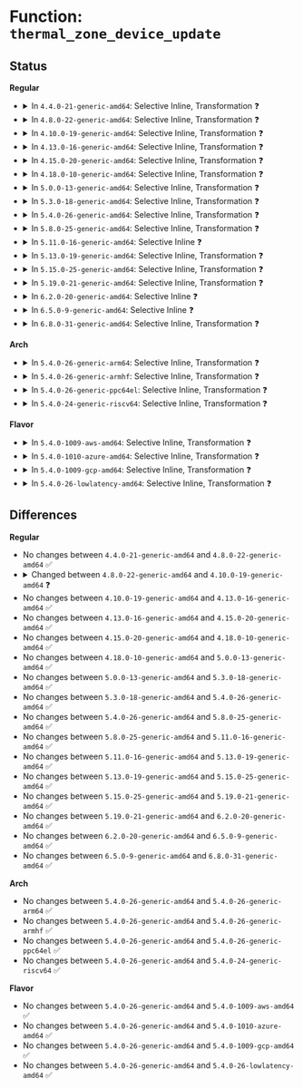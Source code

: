 # Function: <code>thermal_zone_device_update</code>

## Status
<b>Regular</b>
<ul>
<li>
<details>
<summary>In <code>4.4.0-21-generic-amd64</code>: Selective Inline, Transformation ❓</summary>

```c
void thermal_zone_device_update(struct thermal_zone_device * tz)
```

```json
{
  "name": "thermal_zone_device_update",
  "collision_type": "Unique Global",
  "inline_type": "Selective",
  "funcs": [
    {
      "addr": 18446744071585682096,
      "name": "thermal_zone_device_update",
      "external": true,
      "loc": "drivers/thermal/thermal_core.c:560",
      "file": "drivers/thermal/thermal_core.c",
      "inline": "not declared, inlined",
      "caller_inline": [
        "drivers/thermal/thermal_core.c:thermal_zone_device_check",
        "drivers/thermal/thermal_core.c:emul_temp_store",
        "drivers/thermal/thermal_core.c:passive_store"
      ],
      "caller_func": [
        "drivers/acpi/thermal.c:acpi_thermal_check",
        "drivers/thermal/thermal_core.c:thermal_zone_device_check",
        "drivers/thermal/thermal_core.c:emul_temp_store",
        "drivers/thermal/thermal_core.c:passive_store"
      ]
    }
  ],
  "symbols": [
    {
      "addr": 18446744071585682096,
      "name": "thermal_zone_device_update.part.23",
      "section": ".text",
      "bind": "STB_LOCAL",
      "size": 380
    },
    {
      "addr": 18446744071585682480,
      "name": "thermal_zone_device_update",
      "section": ".text",
      "bind": "STB_GLOBAL",
      "size": 41
    }
  ]
}
```
</details>
</li>
<li>
<details>
<summary>In <code>4.8.0-22-generic-amd64</code>: Selective Inline, Transformation ❓</summary>

```c
void thermal_zone_device_update(struct thermal_zone_device * tz)
```

```json
{
  "name": "thermal_zone_device_update",
  "collision_type": "Unique Global",
  "inline_type": "Selective",
  "funcs": [
    {
      "addr": 18446744071586081040,
      "name": "thermal_zone_device_update",
      "external": true,
      "loc": "drivers/thermal/thermal_core.c:560",
      "file": "drivers/thermal/thermal_core.c",
      "inline": "not declared, inlined",
      "caller_inline": [
        "drivers/thermal/thermal_core.c:emul_temp_store",
        "drivers/thermal/thermal_core.c:passive_store",
        "drivers/thermal/thermal_core.c:trip_point_temp_store",
        "drivers/thermal/thermal_core.c:thermal_zone_device_check"
      ],
      "caller_func": [
        "drivers/acpi/thermal.c:acpi_thermal_check",
        "drivers/thermal/thermal_core.c:emul_temp_store",
        "drivers/thermal/thermal_core.c:passive_store",
        "drivers/thermal/thermal_core.c:trip_point_temp_store",
        "drivers/thermal/thermal_core.c:thermal_zone_device_check"
      ]
    }
  ],
  "symbols": [
    {
      "addr": 18446744071586080416,
      "name": "thermal_zone_device_update.part.22",
      "section": ".text",
      "bind": "STB_LOCAL",
      "size": 364
    },
    {
      "addr": 18446744071586080784,
      "name": "thermal_zone_device_update",
      "section": ".text",
      "bind": "STB_GLOBAL",
      "size": 41
    }
  ]
}
```
</details>
</li>
<li>
<details>
<summary>In <code>4.10.0-19-generic-amd64</code>: Selective Inline, Transformation ❓</summary>

```c
void thermal_zone_device_update(struct thermal_zone_device * tz, enum thermal_notify_event event)
```

```json
{
  "name": "thermal_zone_device_update",
  "collision_type": "Unique Global",
  "inline_type": "Selective",
  "funcs": [
    {
      "addr": 18446744071586274853,
      "name": "thermal_zone_device_update",
      "external": true,
      "loc": "drivers/thermal/thermal_core.c:408",
      "file": "drivers/thermal/thermal_core.c",
      "inline": "not declared, inlined",
      "caller_inline": [
        "drivers/thermal/thermal_core.c:thermal_zone_device_check"
      ],
      "caller_func": [
        "drivers/thermal/thermal_core.c:thermal_zone_device_check",
        "drivers/thermal/thermal_sysfs.c:emul_temp_store",
        "drivers/thermal/thermal_sysfs.c:passive_store",
        "drivers/thermal/thermal_sysfs.c:trip_point_temp_store"
      ]
    }
  ],
  "symbols": [
    {
      "addr": 18446744071586274400,
      "name": "thermal_zone_device_update.part.24",
      "section": ".text",
      "bind": "STB_LOCAL",
      "size": 387
    },
    {
      "addr": 18446744071586274800,
      "name": "thermal_zone_device_update",
      "section": ".text",
      "bind": "STB_GLOBAL",
      "size": 41
    }
  ]
}
```
</details>
</li>
<li>
<details>
<summary>In <code>4.13.0-16-generic-amd64</code>: Selective Inline, Transformation ❓</summary>

```c
void thermal_zone_device_update(struct thermal_zone_device * tz, enum thermal_notify_event event)
```

```json
{
  "name": "thermal_zone_device_update",
  "collision_type": "Unique Global",
  "inline_type": "Selective",
  "funcs": [
    {
      "addr": 18446744071586371989,
      "name": "thermal_zone_device_update",
      "external": true,
      "loc": "drivers/thermal/thermal_core.c:467",
      "file": "drivers/thermal/thermal_core.c",
      "inline": "not declared, inlined",
      "caller_inline": [
        "drivers/thermal/thermal_core.c:thermal_zone_device_check"
      ],
      "caller_func": [
        "drivers/thermal/thermal_core.c:thermal_zone_device_check",
        "drivers/thermal/thermal_sysfs.c:emul_temp_store",
        "drivers/thermal/thermal_sysfs.c:emul_temp_store",
        "drivers/thermal/thermal_sysfs.c:passive_store",
        "drivers/thermal/thermal_sysfs.c:trip_point_temp_store"
      ]
    }
  ],
  "symbols": [
    {
      "addr": 18446744071586371536,
      "name": "thermal_zone_device_update.part.22",
      "section": ".text",
      "bind": "STB_LOCAL",
      "size": 389
    },
    {
      "addr": 18446744071586371936,
      "name": "thermal_zone_device_update",
      "section": ".text",
      "bind": "STB_GLOBAL",
      "size": 42
    }
  ]
}
```
</details>
</li>
<li>
<details>
<summary>In <code>4.15.0-20-generic-amd64</code>: Selective Inline, Transformation ❓</summary>

```c
void thermal_zone_device_update(struct thermal_zone_device * tz, enum thermal_notify_event event)
```

```json
{
  "name": "thermal_zone_device_update",
  "collision_type": "Unique Global",
  "inline_type": "Selective",
  "funcs": [
    {
      "addr": 18446744071586836469,
      "name": "thermal_zone_device_update",
      "external": true,
      "loc": "drivers/thermal/thermal_core.c:467",
      "file": "drivers/thermal/thermal_core.c",
      "inline": "not declared, inlined",
      "caller_inline": [
        "drivers/thermal/thermal_core.c:thermal_zone_device_check"
      ],
      "caller_func": [
        "drivers/thermal/thermal_core.c:thermal_zone_device_check",
        "drivers/thermal/thermal_sysfs.c:emul_temp_store",
        "drivers/thermal/thermal_sysfs.c:emul_temp_store",
        "drivers/thermal/thermal_sysfs.c:passive_store",
        "drivers/thermal/thermal_sysfs.c:trip_point_temp_store"
      ]
    }
  ],
  "symbols": [
    {
      "addr": 18446744071586836016,
      "name": "thermal_zone_device_update.part.18",
      "section": ".text",
      "bind": "STB_LOCAL",
      "size": 392
    },
    {
      "addr": 18446744071586836416,
      "name": "thermal_zone_device_update",
      "section": ".text",
      "bind": "STB_GLOBAL",
      "size": 42
    }
  ]
}
```
</details>
</li>
<li>
<details>
<summary>In <code>4.18.0-10-generic-amd64</code>: Selective Inline, Transformation ❓</summary>

```c
void thermal_zone_device_update(struct thermal_zone_device * tz, enum thermal_notify_event event)
```

```json
{
  "name": "thermal_zone_device_update",
  "collision_type": "Unique Global",
  "inline_type": "Selective",
  "funcs": [
    {
      "addr": 18446744071587134182,
      "name": "thermal_zone_device_update",
      "external": true,
      "loc": "drivers/thermal/thermal_core.c:464",
      "file": "drivers/thermal/thermal_core.c",
      "inline": "not declared, inlined",
      "caller_inline": [
        "drivers/thermal/thermal_core.c:__thermal_cooling_device_register",
        "drivers/thermal/thermal_core.c:thermal_zone_device_check"
      ],
      "caller_func": [
        "drivers/thermal/thermal_core.c:__thermal_cooling_device_register",
        "drivers/thermal/thermal_core.c:thermal_zone_device_check",
        "drivers/thermal/thermal_sysfs.c:emul_temp_store",
        "drivers/thermal/thermal_sysfs.c:emul_temp_store",
        "drivers/thermal/thermal_sysfs.c:passive_store",
        "drivers/thermal/thermal_sysfs.c:trip_point_temp_store"
      ]
    }
  ],
  "symbols": [
    {
      "addr": 18446744071587128304,
      "name": "thermal_zone_device_update.part.19",
      "section": ".text",
      "bind": "STB_LOCAL",
      "size": 406
    },
    {
      "addr": 18446744071587128720,
      "name": "thermal_zone_device_update",
      "section": ".text",
      "bind": "STB_GLOBAL",
      "size": 41
    }
  ]
}
```
</details>
</li>
<li>
<details>
<summary>In <code>5.0.0-13-generic-amd64</code>: Selective Inline, Transformation ❓</summary>

```c
void thermal_zone_device_update(struct thermal_zone_device * tz, enum thermal_notify_event event)
```

```json
{
  "name": "thermal_zone_device_update",
  "collision_type": "Unique Global",
  "inline_type": "Selective",
  "funcs": [
    {
      "addr": 18446744071587312521,
      "name": "thermal_zone_device_update",
      "external": true,
      "loc": "drivers/thermal/thermal_core.c:468",
      "file": "drivers/thermal/thermal_core.c",
      "inline": "not declared, inlined",
      "caller_inline": [
        "drivers/thermal/thermal_core.c:__thermal_cooling_device_register",
        "drivers/thermal/thermal_core.c:thermal_zone_device_check"
      ],
      "caller_func": [
        "drivers/thermal/thermal_core.c:__thermal_cooling_device_register",
        "drivers/thermal/thermal_core.c:thermal_zone_device_check",
        "drivers/thermal/thermal_sysfs.c:emul_temp_store",
        "drivers/thermal/thermal_sysfs.c:emul_temp_store",
        "drivers/thermal/thermal_sysfs.c:passive_store",
        "drivers/thermal/thermal_sysfs.c:trip_point_temp_store"
      ]
    }
  ],
  "symbols": [
    {
      "addr": 18446744071587309680,
      "name": "thermal_zone_device_update.part.20",
      "section": ".text",
      "bind": "STB_LOCAL",
      "size": 406
    },
    {
      "addr": 18446744071587310096,
      "name": "thermal_zone_device_update",
      "section": ".text",
      "bind": "STB_GLOBAL",
      "size": 41
    }
  ]
}
```
</details>
</li>
<li>
<details>
<summary>In <code>5.3.0-18-generic-amd64</code>: Selective Inline, Transformation ❓</summary>

```c
void thermal_zone_device_update(struct thermal_zone_device * tz, enum thermal_notify_event event)
```

```json
{
  "name": "thermal_zone_device_update",
  "collision_type": "Unique Global",
  "inline_type": "Selective",
  "funcs": [
    {
      "addr": 18446744071587583171,
      "name": "thermal_zone_device_update",
      "external": true,
      "loc": "drivers/thermal/thermal_core.c:474",
      "file": "drivers/thermal/thermal_core.c",
      "inline": "not declared, inlined",
      "caller_inline": [
        "drivers/thermal/thermal_core.c:__thermal_cooling_device_register",
        "drivers/thermal/thermal_core.c:thermal_zone_device_check"
      ],
      "caller_func": [
        "drivers/thermal/thermal_core.c:__thermal_cooling_device_register",
        "drivers/thermal/thermal_core.c:thermal_zone_device_check",
        "drivers/thermal/thermal_sysfs.c:emul_temp_store",
        "drivers/thermal/thermal_sysfs.c:emul_temp_store",
        "drivers/thermal/thermal_sysfs.c:passive_store",
        "drivers/thermal/thermal_sysfs.c:trip_point_temp_store"
      ]
    }
  ],
  "symbols": [
    {
      "addr": 18446744071587579824,
      "name": "thermal_zone_device_update.part.0",
      "section": ".text",
      "bind": "STB_LOCAL",
      "size": 393
    },
    {
      "addr": 18446744071587589745,
      "name": "thermal_zone_device_update.part.0.cold",
      "section": ".text",
      "bind": "STB_LOCAL",
      "size": 24
    },
    {
      "addr": 18446744071587580224,
      "name": "thermal_zone_device_update",
      "section": ".text",
      "bind": "STB_GLOBAL",
      "size": 41
    }
  ]
}
```
</details>
</li>
<li>
<details>
<summary>In <code>5.4.0-26-generic-amd64</code>: Selective Inline, Transformation ❓</summary>

```c
void thermal_zone_device_update(struct thermal_zone_device * tz, enum thermal_notify_event event)
```

```json
{
  "name": "thermal_zone_device_update",
  "collision_type": "Unique Global",
  "inline_type": "Selective",
  "funcs": [
    {
      "addr": 18446744071587790289,
      "name": "thermal_zone_device_update",
      "external": true,
      "loc": "drivers/thermal/thermal_core.c:474",
      "file": "drivers/thermal/thermal_core.c",
      "inline": "not declared, inlined",
      "caller_inline": [
        "drivers/thermal/thermal_core.c:thermal_zone_device_register",
        "drivers/thermal/thermal_core.c:__thermal_cooling_device_register",
        "drivers/thermal/thermal_core.c:thermal_zone_device_check"
      ],
      "caller_func": [
        "drivers/thermal/thermal_core.c:thermal_zone_device_register",
        "drivers/thermal/thermal_core.c:__thermal_cooling_device_register",
        "drivers/thermal/thermal_core.c:thermal_zone_device_check",
        "drivers/thermal/thermal_sysfs.c:emul_temp_store",
        "drivers/thermal/thermal_sysfs.c:emul_temp_store",
        "drivers/thermal/thermal_sysfs.c:passive_store",
        "drivers/thermal/thermal_sysfs.c:trip_point_temp_store"
      ]
    }
  ],
  "symbols": [
    {
      "addr": 18446744071587783184,
      "name": "thermal_zone_device_update.part.0",
      "section": ".text",
      "bind": "STB_LOCAL",
      "size": 393
    },
    {
      "addr": 18446744071587793089,
      "name": "thermal_zone_device_update.part.0.cold",
      "section": ".text",
      "bind": "STB_LOCAL",
      "size": 24
    },
    {
      "addr": 18446744071587783584,
      "name": "thermal_zone_device_update",
      "section": ".text",
      "bind": "STB_GLOBAL",
      "size": 41
    }
  ]
}
```
</details>
</li>
<li>
<details>
<summary>In <code>5.8.0-25-generic-amd64</code>: Selective Inline, Transformation ❓</summary>

```c
void thermal_zone_device_update(struct thermal_zone_device * tz, enum thermal_notify_event event)
```

```json
{
  "name": "thermal_zone_device_update",
  "collision_type": "Unique Global",
  "inline_type": "Selective",
  "funcs": [
    {
      "addr": 18446744071588637884,
      "name": "thermal_zone_device_update",
      "external": true,
      "loc": "drivers/thermal/thermal_core.c:462",
      "file": "drivers/thermal/thermal_core.c",
      "inline": "not declared, inlined",
      "caller_inline": [
        "drivers/thermal/thermal_core.c:thermal_zone_device_register",
        "drivers/thermal/thermal_core.c:__thermal_cooling_device_register",
        "drivers/thermal/thermal_core.c:thermal_zone_device_check"
      ],
      "caller_func": [
        "drivers/acpi/thermal.c:acpi_thermal_check_fn",
        "drivers/acpi/thermal.c:acpi_thermal_notify",
        "drivers/acpi/thermal.c:acpi_thermal_notify",
        "drivers/acpi/thermal.c:acpi_thermal_notify",
        "drivers/acpi/thermal.c:thermal_set_mode",
        "drivers/thermal/thermal_core.c:thermal_zone_device_register",
        "drivers/thermal/thermal_core.c:__thermal_cooling_device_register",
        "drivers/thermal/thermal_core.c:thermal_zone_device_check",
        "drivers/thermal/thermal_sysfs.c:emul_temp_store",
        "drivers/thermal/thermal_sysfs.c:emul_temp_store",
        "drivers/thermal/thermal_sysfs.c:passive_store",
        "drivers/thermal/thermal_sysfs.c:trip_point_temp_store"
      ]
    }
  ],
  "symbols": [
    {
      "addr": 18446744071588631472,
      "name": "thermal_zone_device_update.part.0",
      "section": ".text",
      "bind": "STB_LOCAL",
      "size": 102
    },
    {
      "addr": 18446744071588631584,
      "name": "thermal_zone_device_update",
      "section": ".text",
      "bind": "STB_GLOBAL",
      "size": 41
    }
  ]
}
```
</details>
</li>
<li>
<details>
<summary>In <code>5.11.0-16-generic-amd64</code>: Selective Inline ❓</summary>

```c
void thermal_zone_device_update(struct thermal_zone_device * tz, enum thermal_notify_event event)
```

```json
{
  "name": "thermal_zone_device_update",
  "collision_type": "Unique Global",
  "inline_type": "Selective",
  "funcs": [
    {
      "addr": 18446744071588652096,
      "name": "thermal_zone_device_update",
      "external": true,
      "loc": "drivers/thermal/thermal_core.c:549",
      "file": "drivers/thermal/thermal_core.c",
      "inline": "not declared, inlined",
      "caller_inline": [],
      "caller_func": [
        "drivers/acpi/thermal.c:acpi_thermal_check_fn",
        "drivers/thermal/thermal_core.c:thermal_zone_device_register",
        "drivers/thermal/thermal_core.c:__thermal_cooling_device_register",
        "drivers/thermal/thermal_core.c:thermal_zone_device_check",
        "drivers/thermal/thermal_core.c:thermal_zone_device_set_mode",
        "drivers/thermal/thermal_sysfs.c:emul_temp_store",
        "drivers/thermal/thermal_sysfs.c:emul_temp_store",
        "drivers/thermal/thermal_sysfs.c:passive_store",
        "drivers/thermal/thermal_sysfs.c:trip_point_temp_store"
      ]
    }
  ],
  "symbols": [
    {
      "addr": 18446744071588652096,
      "name": "thermal_zone_device_update",
      "section": ".text",
      "bind": "STB_GLOBAL",
      "size": 190
    }
  ]
}
```
</details>
</li>
<li>
<details>
<summary>In <code>5.13.0-19-generic-amd64</code>: Selective Inline, Transformation ❓</summary>

```c
void thermal_zone_device_update(struct thermal_zone_device * tz, enum thermal_notify_event event)
```

```json
{
  "name": "thermal_zone_device_update",
  "collision_type": "Unique Global",
  "inline_type": "Selective",
  "funcs": [
    {
      "addr": 18446744071588543572,
      "name": "thermal_zone_device_update",
      "external": true,
      "loc": "drivers/thermal/thermal_core.c:538",
      "file": "drivers/thermal/thermal_core.c",
      "inline": "not declared, inlined",
      "caller_inline": [
        "drivers/thermal/thermal_core.c:thermal_zone_device_register",
        "drivers/thermal/thermal_core.c:thermal_zone_device_check",
        "drivers/thermal/thermal_core.c:thermal_zone_device_set_mode"
      ],
      "caller_func": [
        "drivers/acpi/thermal.c:acpi_thermal_check_fn",
        "drivers/thermal/thermal_core.c:thermal_zone_device_register",
        "drivers/thermal/thermal_core.c:thermal_zone_device_check",
        "drivers/thermal/thermal_core.c:thermal_zone_device_set_mode",
        "drivers/thermal/thermal_sysfs.c:emul_temp_store",
        "drivers/thermal/thermal_sysfs.c:trip_point_temp_store"
      ]
    }
  ],
  "symbols": [
    {
      "addr": 18446744071588535136,
      "name": "thermal_zone_device_update.part.0",
      "section": ".text",
      "bind": "STB_LOCAL",
      "size": 919
    },
    {
      "addr": 18446744071591525445,
      "name": "thermal_zone_device_update.part.0.cold",
      "section": ".text",
      "bind": "STB_LOCAL",
      "size": 23
    },
    {
      "addr": 18446744071588536064,
      "name": "thermal_zone_device_update",
      "section": ".text",
      "bind": "STB_GLOBAL",
      "size": 88
    }
  ]
}
```
</details>
</li>
<li>
<details>
<summary>In <code>5.15.0-25-generic-amd64</code>: Selective Inline, Transformation ❓</summary>

```c
void thermal_zone_device_update(struct thermal_zone_device * tz, enum thermal_notify_event event)
```

```json
{
  "name": "thermal_zone_device_update",
  "collision_type": "Unique Global",
  "inline_type": "Selective",
  "funcs": [
    {
      "addr": 18446744071589217684,
      "name": "thermal_zone_device_update",
      "external": true,
      "loc": "drivers/thermal/thermal_core.c:485",
      "file": "drivers/thermal/thermal_core.c",
      "inline": "not declared, inlined",
      "caller_inline": [
        "drivers/thermal/thermal_core.c:thermal_zone_device_register",
        "drivers/thermal/thermal_core.c:thermal_zone_device_check",
        "drivers/thermal/thermal_core.c:thermal_zone_device_set_mode"
      ],
      "caller_func": [
        "drivers/acpi/thermal.c:acpi_thermal_check_fn",
        "drivers/thermal/thermal_core.c:thermal_zone_device_register",
        "drivers/thermal/thermal_core.c:thermal_zone_device_check",
        "drivers/thermal/thermal_core.c:thermal_zone_device_set_mode",
        "drivers/thermal/thermal_sysfs.c:emul_temp_store",
        "drivers/thermal/thermal_sysfs.c:trip_point_temp_store"
      ]
    }
  ],
  "symbols": [
    {
      "addr": 18446744071589209104,
      "name": "thermal_zone_device_update.part.0",
      "section": ".text",
      "bind": "STB_LOCAL",
      "size": 931
    },
    {
      "addr": 18446744071592635783,
      "name": "thermal_zone_device_update.part.0.cold",
      "section": ".text",
      "bind": "STB_LOCAL",
      "size": 43
    },
    {
      "addr": 18446744071589210048,
      "name": "thermal_zone_device_update",
      "section": ".text",
      "bind": "STB_GLOBAL",
      "size": 88
    }
  ]
}
```
</details>
</li>
<li>
<details>
<summary>In <code>5.19.0-21-generic-amd64</code>: Selective Inline, Transformation ❓</summary>

```c
void thermal_zone_device_update(struct thermal_zone_device * tz, enum thermal_notify_event event)
```

```json
{
  "name": "thermal_zone_device_update",
  "collision_type": "Unique Global",
  "inline_type": "Selective",
  "funcs": [
    {
      "addr": 18446744071590680381,
      "name": "thermal_zone_device_update",
      "external": true,
      "loc": "drivers/thermal/thermal_core.c:487",
      "file": "drivers/thermal/thermal_core.c",
      "inline": "not declared, inlined",
      "caller_inline": [
        "drivers/thermal/thermal_core.c:thermal_zone_device_register",
        "drivers/thermal/thermal_core.c:thermal_zone_device_check",
        "drivers/thermal/thermal_core.c:thermal_zone_device_set_mode"
      ],
      "caller_func": [
        "drivers/acpi/thermal.c:acpi_thermal_check_fn",
        "drivers/thermal/thermal_core.c:thermal_zone_device_register",
        "drivers/thermal/thermal_core.c:thermal_zone_device_check",
        "drivers/thermal/thermal_core.c:thermal_zone_device_set_mode",
        "drivers/thermal/thermal_sysfs.c:emul_temp_store",
        "drivers/thermal/thermal_sysfs.c:trip_point_temp_store"
      ]
    }
  ],
  "symbols": [
    {
      "addr": 18446744071590673952,
      "name": "thermal_zone_device_update.part.0",
      "section": ".text",
      "bind": "STB_LOCAL",
      "size": 376
    },
    {
      "addr": 18446744071594519563,
      "name": "thermal_zone_device_update.part.0.cold",
      "section": ".text",
      "bind": "STB_LOCAL",
      "size": 44
    },
    {
      "addr": 18446744071590674336,
      "name": "thermal_zone_device_update",
      "section": ".text",
      "bind": "STB_GLOBAL",
      "size": 98
    }
  ]
}
```
</details>
</li>
<li>
<details>
<summary>In <code>6.2.0-20-generic-amd64</code>: Selective Inline ❓</summary>

```c
void thermal_zone_device_update(struct thermal_zone_device * tz, enum thermal_notify_event event)
```

```json
{
  "name": "thermal_zone_device_update",
  "collision_type": "Unique Global",
  "inline_type": "Selective",
  "funcs": [
    {
      "addr": 18446744071592349123,
      "name": "thermal_zone_device_update",
      "external": true,
      "loc": "drivers/thermal/thermal_core.c:494",
      "file": "drivers/thermal/thermal_core.c",
      "inline": "not declared, inlined",
      "caller_inline": [
        "drivers/thermal/thermal_core.c:thermal_zone_device_register_with_trips",
        "drivers/thermal/thermal_core.c:thermal_zone_device_check"
      ],
      "caller_func": [
        "drivers/acpi/thermal.c:acpi_thermal_check_fn"
      ]
    }
  ],
  "symbols": [
    {
      "addr": 18446744071592343056,
      "name": "thermal_zone_device_update",
      "section": ".text",
      "bind": "STB_GLOBAL",
      "size": 87
    }
  ]
}
```
</details>
</li>
<li>
<details>
<summary>In <code>6.5.0-9-generic-amd64</code>: Selective Inline ❓</summary>

```c
void thermal_zone_device_update(struct thermal_zone_device * tz, enum thermal_notify_event event)
```

```json
{
  "name": "thermal_zone_device_update",
  "collision_type": "Unique Global",
  "inline_type": "Selective",
  "funcs": [
    {
      "addr": 18446744071592775761,
      "name": "thermal_zone_device_update",
      "external": true,
      "loc": "drivers/thermal/thermal_core.c:489",
      "file": "drivers/thermal/thermal_core.c",
      "inline": "not declared, inlined",
      "caller_inline": [
        "drivers/thermal/thermal_core.c:thermal_zone_device_register_with_trips",
        "drivers/thermal/thermal_core.c:thermal_zone_device_check"
      ],
      "caller_func": [
        "drivers/acpi/thermal.c:acpi_thermal_check_fn"
      ]
    }
  ],
  "symbols": [
    {
      "addr": 18446744071592769568,
      "name": "thermal_zone_device_update",
      "section": ".text",
      "bind": "STB_GLOBAL",
      "size": 87
    }
  ]
}
```
</details>
</li>
<li>
<details>
<summary>In <code>6.8.0-31-generic-amd64</code>: Selective Inline, Transformation ❓</summary>

```c
void thermal_zone_device_update(struct thermal_zone_device * tz, enum thermal_notify_event event)
```

```json
{
  "name": "thermal_zone_device_update",
  "collision_type": "Unique Global",
  "inline_type": "Selective",
  "funcs": [
    {
      "addr": 18446744071593520341,
      "name": "thermal_zone_device_update",
      "external": true,
      "loc": "drivers/thermal/thermal_core.c:538",
      "file": "drivers/thermal/thermal_core.c",
      "inline": "not declared, inlined",
      "caller_inline": [
        "drivers/thermal/thermal_core.c:thermal_zone_device_check"
      ],
      "caller_func": [
        "drivers/acpi/thermal.c:acpi_thermal_check_fn",
        "drivers/thermal/thermal_core.c:thermal_zone_device_register_with_trips"
      ]
    }
  ],
  "symbols": [
    {
      "addr": 18446744071597762557,
      "name": "thermal_zone_device_update.cold",
      "section": ".text",
      "bind": "STB_LOCAL",
      "size": 21
    },
    {
      "addr": 18446744071593518864,
      "name": "thermal_zone_device_update",
      "section": ".text",
      "bind": "STB_GLOBAL",
      "size": 131
    }
  ]
}
```
</details>
</li>
</ul>
<b>Arch</b>
<ul>
<li>
<details>
<summary>In <code>5.4.0-26-generic-arm64</code>: Selective Inline, Transformation ❓</summary>

```c
void thermal_zone_device_update(struct thermal_zone_device * tz, enum thermal_notify_event event)
```

```json
{
  "name": "thermal_zone_device_update",
  "collision_type": "Unique Global",
  "inline_type": "Selective",
  "funcs": [
    {
      "addr": 18446603336500992100,
      "name": "thermal_zone_device_update",
      "external": true,
      "loc": "drivers/thermal/thermal_core.c:474",
      "file": "drivers/thermal/thermal_core.c",
      "inline": "not declared, inlined",
      "caller_inline": [
        "drivers/thermal/thermal_core.c:thermal_zone_device_register",
        "drivers/thermal/thermal_core.c:__thermal_cooling_device_register",
        "drivers/thermal/thermal_core.c:thermal_zone_device_check"
      ],
      "caller_func": [
        "drivers/thermal/thermal_core.c:thermal_zone_device_register",
        "drivers/thermal/thermal_core.c:__thermal_cooling_device_register",
        "drivers/thermal/thermal_core.c:thermal_zone_device_check",
        "drivers/thermal/thermal_sysfs.c:emul_temp_store",
        "drivers/thermal/thermal_sysfs.c:emul_temp_store",
        "drivers/thermal/thermal_sysfs.c:passive_store",
        "drivers/thermal/thermal_sysfs.c:trip_point_temp_store",
        "drivers/thermal/of-thermal.c:of_thermal_set_mode",
        "drivers/thermal/armada_thermal.c:armada_overheat_isr_thread",
        "drivers/thermal/armada_thermal.c:armada_overheat_isr_thread"
      ]
    }
  ],
  "symbols": [
    {
      "addr": 18446603336500988688,
      "name": "thermal_zone_device_update.part.0",
      "section": ".text",
      "bind": "STB_LOCAL",
      "size": 456
    },
    {
      "addr": 18446603336500989144,
      "name": "thermal_zone_device_update",
      "section": ".text",
      "bind": "STB_GLOBAL",
      "size": 80
    }
  ]
}
```
</details>
</li>
<li>
<details>
<summary>In <code>5.4.0-26-generic-armhf</code>: Selective Inline, Transformation ❓</summary>

```c
void thermal_zone_device_update(struct thermal_zone_device * tz, enum thermal_notify_event event)
```

```json
{
  "name": "thermal_zone_device_update",
  "collision_type": "Unique Global",
  "inline_type": "Selective",
  "funcs": [
    {
      "addr": 3233499980,
      "name": "thermal_zone_device_update",
      "external": true,
      "loc": "drivers/thermal/thermal_core.c:474",
      "file": "drivers/thermal/thermal_core.c",
      "inline": "not declared, inlined",
      "caller_inline": [
        "drivers/thermal/thermal_core.c:thermal_zone_device_register",
        "drivers/thermal/thermal_core.c:__thermal_cooling_device_register",
        "drivers/thermal/thermal_core.c:thermal_zone_device_check"
      ],
      "caller_func": [
        "drivers/thermal/thermal_core.c:thermal_zone_device_register",
        "drivers/thermal/thermal_core.c:__thermal_cooling_device_register",
        "drivers/thermal/thermal_core.c:thermal_zone_device_check",
        "drivers/thermal/thermal_sysfs.c:emul_temp_store",
        "drivers/thermal/thermal_sysfs.c:emul_temp_store",
        "drivers/thermal/thermal_sysfs.c:passive_store",
        "drivers/thermal/thermal_sysfs.c:trip_point_temp_store",
        "drivers/thermal/of-thermal.c:of_thermal_set_mode",
        "drivers/thermal/samsung/exynos_tmu.c:exynos_tmu_work",
        "drivers/thermal/armada_thermal.c:armada_overheat_isr_thread",
        "drivers/thermal/armada_thermal.c:armada_overheat_isr_thread"
      ]
    }
  ],
  "symbols": [
    {
      "addr": 3233495640,
      "name": "thermal_zone_device_update.part.0",
      "section": ".text",
      "bind": "STB_LOCAL",
      "size": 460
    },
    {
      "addr": 3233496100,
      "name": "thermal_zone_device_update",
      "section": ".text",
      "bind": "STB_GLOBAL",
      "size": 64
    }
  ]
}
```
</details>
</li>
<li>
<details>
<summary>In <code>5.4.0-26-generic-ppc64el</code>: Selective Inline, Transformation ❓</summary>

```c
void thermal_zone_device_update(struct thermal_zone_device * tz, enum thermal_notify_event event)
```

```json
{
  "name": "thermal_zone_device_update",
  "collision_type": "Unique Global",
  "inline_type": "Selective",
  "funcs": [
    {
      "addr": 13835058055294465952,
      "name": "thermal_zone_device_update",
      "external": true,
      "loc": "drivers/thermal/thermal_core.c:474",
      "file": "drivers/thermal/thermal_core.c",
      "inline": "not declared, inlined",
      "caller_inline": [
        "drivers/thermal/thermal_core.c:thermal_zone_device_register",
        "drivers/thermal/thermal_core.c:__thermal_cooling_device_register",
        "drivers/thermal/thermal_core.c:thermal_zone_device_check"
      ],
      "caller_func": [
        "drivers/thermal/thermal_core.c:thermal_zone_device_register",
        "drivers/thermal/thermal_core.c:__thermal_cooling_device_register",
        "drivers/thermal/thermal_core.c:thermal_zone_device_check",
        "drivers/thermal/thermal_sysfs.c:emul_temp_store",
        "drivers/thermal/thermal_sysfs.c:emul_temp_store",
        "drivers/thermal/thermal_sysfs.c:passive_store",
        "drivers/thermal/thermal_sysfs.c:trip_point_temp_store",
        "drivers/thermal/of-thermal.c:of_thermal_set_mode",
        "drivers/thermal/of-thermal.c:of_thermal_set_mode"
      ]
    }
  ],
  "symbols": [
    {
      "addr": 13835058055294451136,
      "name": "thermal_zone_device_update.part.0",
      "section": ".text",
      "bind": "STB_LOCAL",
      "size": 524
    },
    {
      "addr": 13835058055294451664,
      "name": "thermal_zone_device_update",
      "section": ".text",
      "bind": "STB_GLOBAL",
      "size": 52
    }
  ]
}
```
</details>
</li>
<li>
<details>
<summary>In <code>5.4.0-24-generic-riscv64</code>: Selective Inline, Transformation ❓</summary>

```c
void thermal_zone_device_update(struct thermal_zone_device * tz, enum thermal_notify_event event)
```

```json
{
  "name": "thermal_zone_device_update",
  "collision_type": "Unique Global",
  "inline_type": "Selective",
  "funcs": [
    {
      "addr": 18446743936277743876,
      "name": "thermal_zone_device_update",
      "external": true,
      "loc": "drivers/thermal/thermal_core.c:474",
      "file": "drivers/thermal/thermal_core.c",
      "inline": "not declared, inlined",
      "caller_inline": [
        "drivers/thermal/thermal_core.c:thermal_zone_device_register",
        "drivers/thermal/thermal_core.c:thermal_zone_device_check"
      ],
      "caller_func": [
        "drivers/thermal/thermal_core.c:thermal_zone_device_register",
        "drivers/thermal/thermal_core.c:thermal_zone_device_check",
        "drivers/thermal/thermal_sysfs.c:emul_temp_store",
        "drivers/thermal/thermal_sysfs.c:emul_temp_store",
        "drivers/thermal/thermal_sysfs.c:passive_store",
        "drivers/thermal/thermal_sysfs.c:trip_point_temp_store",
        "drivers/thermal/of-thermal.c:of_thermal_set_mode"
      ]
    }
  ],
  "symbols": [
    {
      "addr": 18446743936277739484,
      "name": "thermal_zone_device_update.part.0",
      "section": ".text",
      "bind": "STB_LOCAL",
      "size": 370
    },
    {
      "addr": 18446743936277739854,
      "name": "thermal_zone_device_update",
      "section": ".text",
      "bind": "STB_GLOBAL",
      "size": 68
    }
  ]
}
```
</details>
</li>
</ul>
<b>Flavor</b>
<ul>
<li>
<details>
<summary>In <code>5.4.0-1009-aws-amd64</code>: Selective Inline, Transformation ❓</summary>

```c
void thermal_zone_device_update(struct thermal_zone_device * tz, enum thermal_notify_event event)
```

```json
{
  "name": "thermal_zone_device_update",
  "collision_type": "Unique Global",
  "inline_type": "Selective",
  "funcs": [
    {
      "addr": 18446744071587421265,
      "name": "thermal_zone_device_update",
      "external": true,
      "loc": "drivers/thermal/thermal_core.c:474",
      "file": "drivers/thermal/thermal_core.c",
      "inline": "not declared, inlined",
      "caller_inline": [
        "drivers/thermal/thermal_core.c:thermal_zone_device_register",
        "drivers/thermal/thermal_core.c:__thermal_cooling_device_register",
        "drivers/thermal/thermal_core.c:thermal_zone_device_check"
      ],
      "caller_func": [
        "drivers/thermal/thermal_core.c:thermal_zone_device_register",
        "drivers/thermal/thermal_core.c:__thermal_cooling_device_register",
        "drivers/thermal/thermal_core.c:thermal_zone_device_check",
        "drivers/thermal/thermal_sysfs.c:emul_temp_store",
        "drivers/thermal/thermal_sysfs.c:emul_temp_store",
        "drivers/thermal/thermal_sysfs.c:passive_store",
        "drivers/thermal/thermal_sysfs.c:trip_point_temp_store"
      ]
    }
  ],
  "symbols": [
    {
      "addr": 18446744071587414160,
      "name": "thermal_zone_device_update.part.0",
      "section": ".text",
      "bind": "STB_LOCAL",
      "size": 393
    },
    {
      "addr": 18446744071587424065,
      "name": "thermal_zone_device_update.part.0.cold",
      "section": ".text",
      "bind": "STB_LOCAL",
      "size": 24
    },
    {
      "addr": 18446744071587414560,
      "name": "thermal_zone_device_update",
      "section": ".text",
      "bind": "STB_GLOBAL",
      "size": 41
    }
  ]
}
```
</details>
</li>
<li>
<details>
<summary>In <code>5.4.0-1010-azure-amd64</code>: Selective Inline, Transformation ❓</summary>

```c
void thermal_zone_device_update(struct thermal_zone_device * tz, enum thermal_notify_event event)
```

```json
{
  "name": "thermal_zone_device_update",
  "collision_type": "Unique Global",
  "inline_type": "Selective",
  "funcs": [
    {
      "addr": 18446744071587189473,
      "name": "thermal_zone_device_update",
      "external": true,
      "loc": "drivers/thermal/thermal_core.c:474",
      "file": "drivers/thermal/thermal_core.c",
      "inline": "not declared, inlined",
      "caller_inline": [
        "drivers/thermal/thermal_core.c:thermal_zone_device_register",
        "drivers/thermal/thermal_core.c:__thermal_cooling_device_register",
        "drivers/thermal/thermal_core.c:thermal_zone_device_check"
      ],
      "caller_func": [
        "drivers/thermal/thermal_core.c:thermal_zone_device_register",
        "drivers/thermal/thermal_core.c:__thermal_cooling_device_register",
        "drivers/thermal/thermal_core.c:thermal_zone_device_check",
        "drivers/thermal/thermal_sysfs.c:emul_temp_store",
        "drivers/thermal/thermal_sysfs.c:emul_temp_store",
        "drivers/thermal/thermal_sysfs.c:passive_store",
        "drivers/thermal/thermal_sysfs.c:trip_point_temp_store"
      ]
    }
  ],
  "symbols": [
    {
      "addr": 18446744071587182368,
      "name": "thermal_zone_device_update.part.0",
      "section": ".text",
      "bind": "STB_LOCAL",
      "size": 393
    },
    {
      "addr": 18446744071587192273,
      "name": "thermal_zone_device_update.part.0.cold",
      "section": ".text",
      "bind": "STB_LOCAL",
      "size": 24
    },
    {
      "addr": 18446744071587182768,
      "name": "thermal_zone_device_update",
      "section": ".text",
      "bind": "STB_GLOBAL",
      "size": 41
    }
  ]
}
```
</details>
</li>
<li>
<details>
<summary>In <code>5.4.0-1009-gcp-amd64</code>: Selective Inline, Transformation ❓</summary>

```c
void thermal_zone_device_update(struct thermal_zone_device * tz, enum thermal_notify_event event)
```

```json
{
  "name": "thermal_zone_device_update",
  "collision_type": "Unique Global",
  "inline_type": "Selective",
  "funcs": [
    {
      "addr": 18446744071587746433,
      "name": "thermal_zone_device_update",
      "external": true,
      "loc": "drivers/thermal/thermal_core.c:474",
      "file": "drivers/thermal/thermal_core.c",
      "inline": "not declared, inlined",
      "caller_inline": [
        "drivers/thermal/thermal_core.c:thermal_zone_device_register",
        "drivers/thermal/thermal_core.c:__thermal_cooling_device_register",
        "drivers/thermal/thermal_core.c:thermal_zone_device_check"
      ],
      "caller_func": [
        "drivers/thermal/thermal_core.c:thermal_zone_device_register",
        "drivers/thermal/thermal_core.c:__thermal_cooling_device_register",
        "drivers/thermal/thermal_core.c:thermal_zone_device_check",
        "drivers/thermal/thermal_sysfs.c:emul_temp_store",
        "drivers/thermal/thermal_sysfs.c:emul_temp_store",
        "drivers/thermal/thermal_sysfs.c:passive_store",
        "drivers/thermal/thermal_sysfs.c:trip_point_temp_store"
      ]
    }
  ],
  "symbols": [
    {
      "addr": 18446744071587739328,
      "name": "thermal_zone_device_update.part.0",
      "section": ".text",
      "bind": "STB_LOCAL",
      "size": 393
    },
    {
      "addr": 18446744071587749233,
      "name": "thermal_zone_device_update.part.0.cold",
      "section": ".text",
      "bind": "STB_LOCAL",
      "size": 24
    },
    {
      "addr": 18446744071587739728,
      "name": "thermal_zone_device_update",
      "section": ".text",
      "bind": "STB_GLOBAL",
      "size": 41
    }
  ]
}
```
</details>
</li>
<li>
<details>
<summary>In <code>5.4.0-26-lowlatency-amd64</code>: Selective Inline, Transformation ❓</summary>

```c
void thermal_zone_device_update(struct thermal_zone_device * tz, enum thermal_notify_event event)
```

```json
{
  "name": "thermal_zone_device_update",
  "collision_type": "Unique Global",
  "inline_type": "Selective",
  "funcs": [
    {
      "addr": 18446744071587859633,
      "name": "thermal_zone_device_update",
      "external": true,
      "loc": "drivers/thermal/thermal_core.c:474",
      "file": "drivers/thermal/thermal_core.c",
      "inline": "not declared, inlined",
      "caller_inline": [
        "drivers/thermal/thermal_core.c:thermal_zone_device_register",
        "drivers/thermal/thermal_core.c:__thermal_cooling_device_register",
        "drivers/thermal/thermal_core.c:thermal_zone_device_check"
      ],
      "caller_func": [
        "drivers/thermal/thermal_core.c:thermal_zone_device_register",
        "drivers/thermal/thermal_core.c:__thermal_cooling_device_register",
        "drivers/thermal/thermal_core.c:thermal_zone_device_check",
        "drivers/thermal/thermal_sysfs.c:emul_temp_store",
        "drivers/thermal/thermal_sysfs.c:emul_temp_store",
        "drivers/thermal/thermal_sysfs.c:passive_store",
        "drivers/thermal/thermal_sysfs.c:trip_point_temp_store"
      ]
    }
  ],
  "symbols": [
    {
      "addr": 18446744071587852512,
      "name": "thermal_zone_device_update.part.0",
      "section": ".text",
      "bind": "STB_LOCAL",
      "size": 404
    },
    {
      "addr": 18446744071587862433,
      "name": "thermal_zone_device_update.part.0.cold",
      "section": ".text",
      "bind": "STB_LOCAL",
      "size": 24
    },
    {
      "addr": 18446744071587852928,
      "name": "thermal_zone_device_update",
      "section": ".text",
      "bind": "STB_GLOBAL",
      "size": 41
    }
  ]
}
```
</details>
</li>
</ul>

## Differences
<b>Regular</b>
<ul>
<li>
No changes between <code>4.4.0-21-generic-amd64</code> and <code>4.8.0-22-generic-amd64</code> ✅
</li>
<li>
<details>
<summary>Changed between <code>4.8.0-22-generic-amd64</code> and <code>4.10.0-19-generic-amd64</code> ❓</summary>
<ul>
<li>
<b>Param added. </b>
<code>enum thermal_notify_event event</code>
</li>
</ul>
</details>
</li>
<li>
No changes between <code>4.10.0-19-generic-amd64</code> and <code>4.13.0-16-generic-amd64</code> ✅
</li>
<li>
No changes between <code>4.13.0-16-generic-amd64</code> and <code>4.15.0-20-generic-amd64</code> ✅
</li>
<li>
No changes between <code>4.15.0-20-generic-amd64</code> and <code>4.18.0-10-generic-amd64</code> ✅
</li>
<li>
No changes between <code>4.18.0-10-generic-amd64</code> and <code>5.0.0-13-generic-amd64</code> ✅
</li>
<li>
No changes between <code>5.0.0-13-generic-amd64</code> and <code>5.3.0-18-generic-amd64</code> ✅
</li>
<li>
No changes between <code>5.3.0-18-generic-amd64</code> and <code>5.4.0-26-generic-amd64</code> ✅
</li>
<li>
No changes between <code>5.4.0-26-generic-amd64</code> and <code>5.8.0-25-generic-amd64</code> ✅
</li>
<li>
No changes between <code>5.8.0-25-generic-amd64</code> and <code>5.11.0-16-generic-amd64</code> ✅
</li>
<li>
No changes between <code>5.11.0-16-generic-amd64</code> and <code>5.13.0-19-generic-amd64</code> ✅
</li>
<li>
No changes between <code>5.13.0-19-generic-amd64</code> and <code>5.15.0-25-generic-amd64</code> ✅
</li>
<li>
No changes between <code>5.15.0-25-generic-amd64</code> and <code>5.19.0-21-generic-amd64</code> ✅
</li>
<li>
No changes between <code>5.19.0-21-generic-amd64</code> and <code>6.2.0-20-generic-amd64</code> ✅
</li>
<li>
No changes between <code>6.2.0-20-generic-amd64</code> and <code>6.5.0-9-generic-amd64</code> ✅
</li>
<li>
No changes between <code>6.5.0-9-generic-amd64</code> and <code>6.8.0-31-generic-amd64</code> ✅
</li>
</ul>
<b>Arch</b>
<ul>
<li>
No changes between <code>5.4.0-26-generic-amd64</code> and <code>5.4.0-26-generic-arm64</code> ✅
</li>
<li>
No changes between <code>5.4.0-26-generic-amd64</code> and <code>5.4.0-26-generic-armhf</code> ✅
</li>
<li>
No changes between <code>5.4.0-26-generic-amd64</code> and <code>5.4.0-26-generic-ppc64el</code> ✅
</li>
<li>
No changes between <code>5.4.0-26-generic-amd64</code> and <code>5.4.0-24-generic-riscv64</code> ✅
</li>
</ul>
<b>Flavor</b>
<ul>
<li>
No changes between <code>5.4.0-26-generic-amd64</code> and <code>5.4.0-1009-aws-amd64</code> ✅
</li>
<li>
No changes between <code>5.4.0-26-generic-amd64</code> and <code>5.4.0-1010-azure-amd64</code> ✅
</li>
<li>
No changes between <code>5.4.0-26-generic-amd64</code> and <code>5.4.0-1009-gcp-amd64</code> ✅
</li>
<li>
No changes between <code>5.4.0-26-generic-amd64</code> and <code>5.4.0-26-lowlatency-amd64</code> ✅
</li>
</ul>
